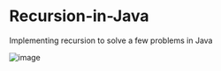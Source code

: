 # Recursion-in-Java
Implementing recursion to solve a few problems in Java

![image](https://user-images.githubusercontent.com/91769410/182267915-e3494ecd-3b3a-4607-8789-07c1c263628e.png)
